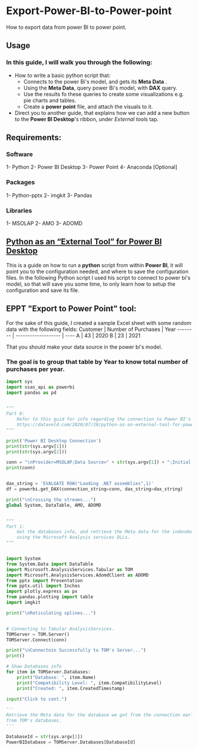 # Export-Power-BI-to-Power-point
How to export data from power BI to power point.

## Usage
### In this guide, I will walk you through the following:
  - How to write a basic python script that:
    - Connects to the power Bi's model, and gets its **Meta Data** .
    - Using the **Meta Data**, query power Bi's model, with **DAX** query.
    - Use the results fo these queries to create some visualizations e.g. pie charts and tables.
    - Create a **power point** file, and attach the visuals to it.
  - Direct you to another guide, that explains how we can add a new button to the **Power BI Desktop**'s ribbon, under *External tools* tap.  

## Requirements:
### Software
1- Python
2- Power BI Desktop
3- Power Point
4- Anaconda [Optional]
### Packages
1- Python-pptx
2- imgkit
3- Pandas
### Libraries
1- MSOLAP
2- AMO
3- ADOMD

## [Python as an “External Tool” for Power BI Desktop](https://dataveld.com/2020/07/20/python-as-an-external-tool-for-power-bi-desktop-part-1/)
This is a guide on how to run a **python** script from within **Power BI**, 
it will point you to the configuration needed, and where to save the configuration files. In the following Python script I used his script to connect to power bi's model,
so that will save you some time, to only learn how to setup the configuration and save its file.

## EPPT "Export to Power Point" tool:
For the sake of this guide, I created a sample Excel sheet with some random data with the following fields:
Customer | Number of Purchases | Year
-------- | ------------------- | ----
A | 43 | 2020
B | 23 | 2021

That you should make your data source in the power bi's model.
### The goal is to group that table by Year to know total number of purchases per year.


```python
import sys
import ssas_api as powerbi
import pandas as pd


"""
Part 0:
    Refer to this guid for info regarding the connection to Power BI's data base.
    https://dataveld.com/2020/07/20/python-as-an-external-tool-for-power-bi-desktop-part-1/
"""

print('Power BI Desktop Connection')
print(str(sys.argv[1]))
print(str(sys.argv[2]))

conn = "\nProvider=MSOLAP;Data Source=" + str(sys.argv[1]) + ";Initial Catalog='';"
print(conn)


dax_string = 'EVALUATE ROW("Loading .NET assemblies",1)'
df = powerbi.get_DAX(connection_string=conn, dax_string=dax_string)

print("\nCrossing the streams...")
global System, DataTable, AMO, ADOMD


"""
Part 1:
    Get the databases info, and retrieve the Meta data for the indended one,
    using the Microsoft Analysis services DLLs.
"""


import System
from System.Data import DataTable
import Microsoft.AnalysisServices.Tabular as TOM
import Microsoft.AnalysisServices.AdomdClient as ADOMD
from pptx import Presentation
from pptx.util import Inches
import plotly.express as px
from pandas.plotting import table
import imgkit

print("\nReticulating splines...")


# Connecting to Tabular AnalysisServices.
TOMServer = TOM.Server()
TOMServer.Connect(conn)

print("\nConnectoin Successfully to TOM's Server...")
print()

# Show Databases info
for item in TOMServer.Databases:
    print("Database: ", item.Name)
    print("Compatibility Level: ", item.CompatibilityLevel)
    print("Created: ", item.CreatedTimestamp)

input("Click to cont.")

'''
Retrieve the Meta data for the database we got from the connection earlier,
from TOM's databases.
'''

DatabaseId = str(sys.argv[2])
PowerBIDatabase = TOMServer.Databases[DatabaseId]


```
